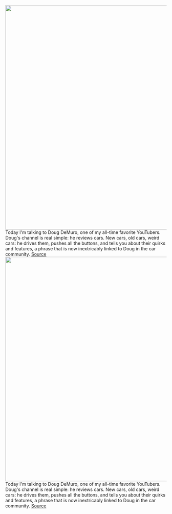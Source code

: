 <img src='https://cdn.vox-cdn.com/thumbor/3SNXimq28wPBIhS7r1Fh5O6ME4c=/0x0:2050x1367/1200x675/filters:focal(861x520:1189x848)/cdn.vox-cdn.com/uploads/chorus_image/image/69767984/VRG_ILLO_Decoder_Doug_DeMuro_s.0.jpg' width='700px' /><br/>
Today I'm talking to Doug DeMuro, one of my all-time favorite YouTubers. Doug's channel is real simple: he reviews cars. New cars, old cars, weird cars: he drives them, pushes all the buttons, and tells you about their quirks and features, a phrase that is now inextricably linked to Doug in the car community.
<a href='https://www.theverge.com/22637871/doug-demuro-car-reviews-youtube-decoder-interview'> Source <a/><img src='https://cdn.vox-cdn.com/thumbor/3SNXimq28wPBIhS7r1Fh5O6ME4c=/0x0:2050x1367/1200x675/filters:focal(861x520:1189x848)/cdn.vox-cdn.com/uploads/chorus_image/image/69767984/VRG_ILLO_Decoder_Doug_DeMuro_s.0.jpg' width='700px' /><br/>
Today I'm talking to Doug DeMuro, one of my all-time favorite YouTubers. Doug's channel is real simple: he reviews cars. New cars, old cars, weird cars: he drives them, pushes all the buttons, and tells you about their quirks and features, a phrase that is now inextricably linked to Doug in the car community.
<a href='https://www.theverge.com/22637871/doug-demuro-car-reviews-youtube-decoder-interview'> Source <a/>